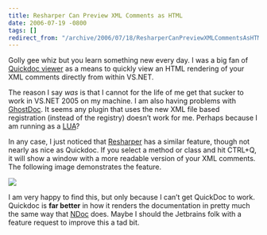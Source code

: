 ```yaml
---
title: Resharper Can Preview XML Comments as HTML
date: 2006-07-19 -0800
tags: []
redirect_from: "/archive/2006/07/18/ResharperCanPreviewXMLCommentsAsHTML.aspx/"
---
```


Golly gee whiz but you learn something new every day. I was a big fan of
[Quickdoc
viewer](http://www.kyrsoft.com/opentools/qdocviewer.html "QuickDoc Viewer site")
as a means to quickly view an HTML rendering of your XML comments
directly from within VS.NET.

The reason I say *was* is that I cannot for the life of me get that
sucker to work in VS.NET 2005 on my machine. I am also having problems
with [GhostDoc](http://www.roland-weigelt.de/ghostdoc/ "Ghost Doc"). It
seems any plugin that uses the new XML file based registration (instead
of the registry) doesn’t work for me. Perhaps because I am running as a
[LUA](http://en.wikipedia.org/wiki/Least_user_access "Least User Account")?

In any case, I just noticed that
[Resharper](http://www.jetbrains.com/resharper/ "Resharper") has a
similar feature, though not nearly as nice as Quickdoc. If you select a
method or class and hit CTRL+Q, it will show a window with a more
readable version of your XML comments. The following image demonstrates
the feature.

![](https://haacked.com/images/resharper_docExample.png)

I am very happy to find this, but only because I can’t get QuickDoc to
work. Quickdoc is **far better** in how it renders the documentation in
pretty much the same way that
[NDoc](http://ndoc.sourceforge.net/ "NDoc") does. Maybe I should the
Jetbrains folk with a feature request to improve this a tad bit.

